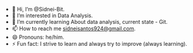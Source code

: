 - 👋 Hi, I’m @Sidnei-Bit.
- 👀 I’m interested in Data Analysis.
- 🌱 I’m currently learning About data analysis, current state - Git.
- 📫 How to reach me sidneisantos924@gmail.com.
- 😄 Pronouns: he/him.
- ⚡ Fun fact: I strive to learn and always try to improve (always learning).
  
<!---
Sidnei-Bit/Sidnei-Bit is a ✨ special ✨ repository because its `README.md` (this file) appears on your GitHub profile.
You can click the Preview link to take a look at your changes.
--->

